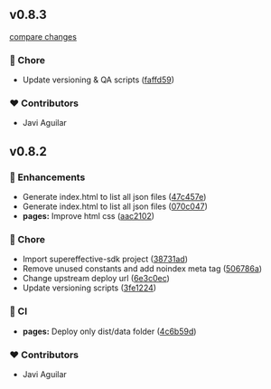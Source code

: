 
## v0.8.3

[compare changes](https://github.com/supeffective/dataset/compare/v0.8.2...v0.8.3)

### 🏡 Chore

- Update versioning & QA scripts ([faffd59](https://github.com/supeffective/dataset/commit/faffd59))

### ❤️ Contributors

- Javi Aguilar

## v0.8.2


### 🚀 Enhancements

- Generate index.html to list all json files ([47c457e](https://github.com/supeffective/dataset/commit/47c457e))
- Generate index.html to list all json files ([070c047](https://github.com/supeffective/dataset/commit/070c047))
- **pages:** Improve html css ([aac2102](https://github.com/supeffective/dataset/commit/aac2102))

### 🏡 Chore

- Import supereffective-sdk project ([38731ad](https://github.com/supeffective/dataset/commit/38731ad))
- Remove unused constants and add noindex meta tag ([506786a](https://github.com/supeffective/dataset/commit/506786a))
- Change upstream deploy url ([6e3c0ec](https://github.com/supeffective/dataset/commit/6e3c0ec))
- Update versioning scripts ([3fe1224](https://github.com/supeffective/dataset/commit/3fe1224))

### 🤖 CI

- **pages:** Deploy only dist/data folder ([4c6b59d](https://github.com/supeffective/dataset/commit/4c6b59d))

### ❤️ Contributors

- Javi Aguilar

